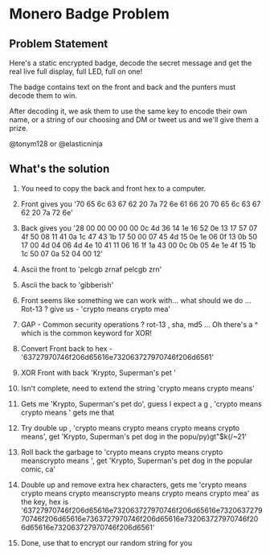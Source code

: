# Monero Badge Problem
## Problem Statement
Here's a static encrypted badge, decode the secret message and get the real live full display, full LED, full on one!

The badge contains text on the front and back and the punters must decode them to win. 

After decoding it, we ask them to use the same key to encode their own name, or a string of our choosing and DM or tweet us and we'll give them a prize.

@tonym128 or @elasticninja

## What's the solution

1) You need to copy the back and front hex to a computer. 
2) Front gives you '70 65 6c 63 67 62 20 7a 72 6e 61 66 20 70 65 6c 63 67 62 20 7a 72 6e'
3) Back gives you '28 00 00 00 00 00 0c 4d 36 14 1e 16 52 0e 13 17 57 07 4f 50 08 11 41 0a 1c 47 43 1b 17 50 00 07 45 4d 15 0e 1e 06 0f 13 0b 50 17 00 4d 04 06 4d 4e 10 41 11 06 16 1f 1a 43 00 0c 0b 05 4e 1e 4f 15 1b 1c 50 07 0a 52 04 00 12'
4) Ascii the front to 'pelcgb zrnaf pelcgb zrn'
5) Ascii the back to 'gibberish'
6) Front seems like something we can work with... what should we do ... Rot-13 ? give us - 'crypto means crypto mea'
7) GAP - Common security operations ? rot-13 , sha, md5 ... Oh there's a ^ which is the common keyword for XOR!
8) Convert Front back to hex - '63727970746f206d65616e732063727970746f206d6561'
9) XOR Front with back 'Krypto, Superman's pet '
10) Isn't complete, need to extend the string 'crypto means crypto means'
11) Gets me 'Krypto, Superman's pet do', guess I expect a g , 'crypto means crypto means ' gets me that
12) Try double up , 'crypto means crypto means crypto means crypto means', get 'Krypto, Superman's pet dog in the popu/py)gt"$k(/~21'
13) Roll back the garbage to 'crypto means crypto means crypto meanscrypto means ', get 'Krypto, Superman's pet dog in the popular comic, ca'
14) Double up and remove extra hex characters, gets me 'crypto means crypto means crypto meanscrypto means crypto means crypto mea' as the key, hex is '63727970746f206d65616e732063727970746f206d65616e732063727970746f206d65616e7363727970746f206d65616e732063727970746f206d65616e732063727970746f206d6561'

15) Done, use that to encrypt our random string for you